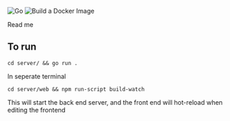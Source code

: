 ![Go](https://github.com/jak103/uno/workflows/Go/badge.svg?branch=master)
![Build a Docker Image](https://github.com/jtknutti/uno/workflows/Docker%20Image%20CI/badge.svg)

Read me

## To run 

`cd server/ && go run .`

In seperate terminal

`cd server/web && npm run-script build-watch`

This will start the back end server, and the front end will hot-reload when editing the frontend
